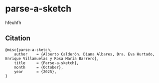 # parse-a-sketch

hfeuhfh

## Citation

```
@misc{parse-a-sketch,
    author    = {Alberto Calderón, Diana Albares, Dra. Eva Hurtado, Enrique Villamuelas y Rosa María Barrero},
    title     = {Parse-a-sketch},
    month     = {October},
    year      = {2025},
}
```
